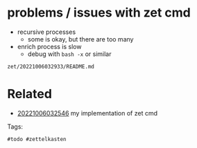 # problems / issues with zet cmd

- recursive processes
  - some is okay, but there are too many
- enrich process is slow
  - debug with `bash -x` or similar

` zet/20221006032933/README.md `

# Related

- [20221006032546](/zet/20221006032546/README.md) my implementation of zet cmd

Tags:

    #todo #zettelkasten 
